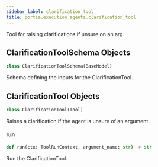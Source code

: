 ```yaml
---
sidebar_label: clarification_tool
title: portia.execution_agents.clarification_tool
---
```


Tool for raising clarifications if unsure on an arg.

## ClarificationToolSchema Objects

```python
class ClarificationToolSchema(BaseModel)
```

Schema defining the inputs for the ClarificationTool.

## ClarificationTool Objects

```python
class ClarificationTool(Tool)
```

Raises a clarification if the agent is unsure of an argument.

#### run

```python
def run(ctx: ToolRunContext, argument_name: str) -> str
```

Run the ClarificationTool.

